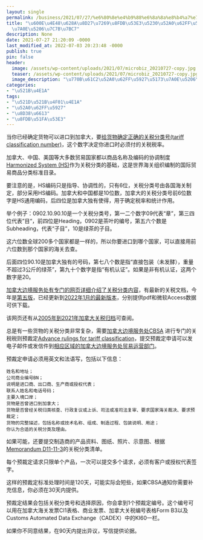 ```yaml
---
layout: single
permalink: /business/2021/07/27/%e6%80%8e%e4%b9%88%e6%8a%8a%e8%b4%a7%e7%89%a9%e8%bf%9b%e5%8f%a3%e5%88%b0%e5%8a%a0%e6%8b%bf%e5%a4%a7%ef%bc%9a%e5%85%b3%e7%a8%8e%e5%88%86%e7%b1%bb%e7%af%87/
title: "\u600E\u4E48\u628A\u8D27\u7269\u8FDB\u53E3\u5230\u52A0\u62FF\u5927\uFF1A\u5173\
  \u7A0E\u5206\u7C7B\u7BC7"
description: None
date: 2021-07-27 21:20:09 -0000
last_modified_at: 2022-07-03 20:23:48 -0000
publish: true
pin: false
header:
  image: /assets/wp-content/uploads/2021/07/microbiz_20210727-copy.jpg
  teaser: /assets/wp-content/uploads/2021/07/microbiz_20210727-copy.jpg
  image_description: "\u770B\u61C2\u52A0\u62FF\u5927\u5173\u7A0E\u5206\u7C7B\u53F7"
categories:
- "\u521B\u4E1A"
tags:
- "\u521D\u521B\u4F01\u4E1A"
- "\u52A0\u62FF\u5927"
- "\u8D38\u6613"
- "\u8FDB\u51FA\u53E3"
---
```

当你已经确定货物可以进口到加拿大，要[给货物确定正确的关税分类号(tariff classification number)](https://www.cbsa-asfc.gc.ca/import/guide-2-eng.html)，这个数字决定你进口时必须付的关税税率。

加拿大、中国、美国等大多数贸易国家都以商品名称及编码的协调制度 [Harmonized System (HS)](https://www.cbsa-asfc.gc.ca/trade-commerce/tariff-tarif/hcdcs-hsdcm/menu-eng.html)作为关税分类的基础，这是世界海关组织编制的国际贸易商品分类标准目录。

要注意的是，HS编码只是指导、协调性的，只有6位，关税分类号由各国海关制定，部分采用HS编码。加拿大和中国都是10位数，加拿大的关税分类号前6位数字是HS通用编码，后四位是加拿大独有使得，用于确定税率和统计作用。

举个例子：0902.10.90.10是一个关税分类号，第一二个数字09代表“章”，第三四位代表”目“，前四位是Heading，0902是茶叶的编号，第五六个数是Subheading，代表“子目”，10是绿茶的子目。

这六位数全球200多个国家都是一样的，所以你要进口到哪个国家，可以直接用前六位数到那个国家的海关去查。

后面四位90.10是加拿大独有的号码，第七八个数是指“直接包装（未发酵），重量不超过3公斤的绿茶”，第九十个数字是指“有机认证”。如果是非有机认证，这两个数字是20。

[加拿大边境服务处有专门的网页详细介绍了关税分类内容](https://www.cbsa-asfc.gc.ca/trade-commerce/tariff-tarif/2021/menu-eng.html)，有最新的关税文档，今年是[第五版](https://www.cbsa-asfc.gc.ca/trade-commerce/tariff-tarif/2021/html/tblmod-5-eng.html)，已经更新到[2022年1月的最新版本](https://www.cbsa-asfc.gc.ca/trade-commerce/tariff-tarif/2022/menu-eng.html)，分别提供pdf和微软Access数据可供下载。

该网页还有从[2005年到2021年加拿大关税归档](https://www.cbsa-asfc.gc.ca/trade-commerce/tariff-tarif/archive-eng.html)可查阅。

总是有一些货物的关税分类非常复杂，需要[加拿大边境服务处CBSA](https://www.cbsa-asfc.gc.ca/menu-eng.html) 进行专门的关税税则预裁定[Advance rulings for tariff classification](https://www.cbsa-asfc.gc.ca/import/ar-da/menu-eng.html)，提交预裁定申请可以发电子邮件或发信件到[相应区域的加拿大边境服务处贸易运营部门](https://www.cbsa-asfc.gc.ca/sme-pme/cso-bsc-eng.html)。

预裁定申请必须用英文和法语写，包括以下信息：
  
    姓名和地址；
    公司商业编号BN；
    说明是进口商、出口商、生产商或授权代表；
    联系人姓名和电话号码；
    主要入境口岸；
    货物是否曾进口到加拿大；
    货物是否曾经关税归类核查、行政复议或上诉、司法或准司法复审、要求国家海关裁决、要求预裁定；
    货物的完整描述，包括名称或技术名称、组成、制造过程、包装说明、用途；
    你认为合适的关税分类及理由。

如果可能，还要提交制造商的产品资料、图纸、照片、示意图、根据[Memorandum D11-11-3](https://www.cbsa-asfc.gc.ca/publications/dm-md/d11/d11-11-3-eng.html)的关税分类清单。

每个预裁定请求只限单个产品，一次可以提交多个请求，必须有客户或授权代表签字。

这样的预裁定标准处理时间是120天，可能实际会短些，如果CBSA通知你需要补充信息，你必须在30天内提供。

预裁定结果会包括关税分类号和选择原因，你会拿到1个预裁定编号。这个编号可以用在加拿大海关发票CI1表格、商业发票、加拿大关税编号表格Form B3以及Customs Automated Data Exchange（CADEX）中的KI60一栏。

如果你不同意结果，在90天内提出异议，写信提供论据。
